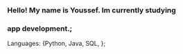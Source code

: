 ### Hello! My name is Youssef. Im currently studying 
### app development.;
Languages: {Python, Java, SQL, };


